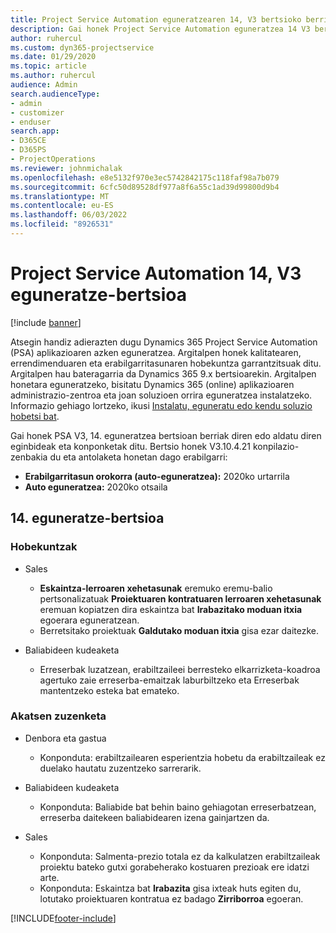 ```yaml
---
title: Project Service Automation eguneratzearen 14, V3 bertsioko berrikuntzak edo aldaketak
description: Gai honek Project Service Automation eguneratzea 14 V3 bertsioko berritasunei buruzko informazioa ematen du.
author: ruhercul
ms.custom: dyn365-projectservice
ms.date: 01/29/2020
ms.topic: article
ms.author: ruhercul
audience: Admin
search.audienceType:
- admin
- customizer
- enduser
search.app:
- D365CE
- D365PS
- ProjectOperations
ms.reviewer: johnmichalak
ms.openlocfilehash: e8e5132f970e3ec5742842175c118faf98a7b079
ms.sourcegitcommit: 6cfc50d89528df977a8f6a55c1ad39d99800d9b4
ms.translationtype: MT
ms.contentlocale: eu-ES
ms.lasthandoff: 06/03/2022
ms.locfileid: "8926531"
---
```

# <a name="project-service-automation-update-release-14-v3"></a>Project Service Automation 14, V3 eguneratze-bertsioa

[!include [banner](../includes/psa-now-project-operations.md)]

Atsegin handiz adierazten dugu Dynamics 365 Project Service Automation (PSA) aplikazioaren azken eguneratzea. Argitalpen honek kalitatearen, errendimenduaren eta erabilgarritasunaren hobekuntza garrantzitsuak ditu. Argitalpen hau bateragarria da Dynamics 365 9.x bertsioarekin. Argitalpen honetara eguneratzeko, bisitatu Dynamics 365 (online) aplikazioaren administrazio-zentroa eta joan soluzioen orrira eguneratzea instalatzeko. Informazio gehiago lortzeko, ikusi [Instalatu, eguneratu edo kendu soluzio hobetsi bat](/power-platform/admin/install-remove-preferred-solution).

Gai honek PSA V3, 14. eguneratzea bertsioan berriak diren edo aldatu diren eginbideak eta konponketak ditu. Bertsio honek V3.10.4.21 konpilazio-zenbakia du eta antolaketa honetan dago erabilgarri:

- **Erabilgarritasun orokorra (auto-eguneratzea):** 2020ko urtarrila
- **Auto eguneratzea:** 2020ko otsaila

## <a name="update-release-14"></a>14. eguneratze-bertsioa

### <a name="enhancements"></a>Hobekuntzak

- Sales

     - **Eskaintza-lerroaren xehetasunak** eremuko eremu-balio pertsonalizatuak **Proiektuaren kontratuaren lerroaren xehetasunak** eremuan kopiatzen dira eskaintza bat **Irabazitako moduan itxia** egoerara eguneratzean.
     - Berretsitako proiektuak **Galdutako moduan itxia** gisa ezar daitezke.

- Baliabideen kudeaketa

     - Erreserbak luzatzean, erabiltzaileei berresteko elkarrizketa-koadroa agertuko zaie erreserba-emaitzak laburbiltzeko eta Erreserbak mantentzeko esteka bat emateko.


### <a name="bug-fixes"></a>Akatsen zuzenketa

- Denbora eta gastua

     - Konponduta: erabiltzailearen esperientzia hobetu da erabiltzaileak ez duelako hautatu zuzentzeko sarrerarik.

- Baliabideen kudeaketa

     - Konponduta: Baliabide bat behin baino gehiagotan erreserbatzean, erreserba daitekeen baliabidearen izena gainjartzen da.

- Sales

     - Konponduta: Salmenta-prezio totala ez da kalkulatzen erabiltzaileak proiektu bateko gutxi gorabeherako kostuaren prezioak ere idatzi arte.
     - Konponduta: Eskaintza bat **Irabazita** gisa ixteak huts egiten du, lotutako proiektuaren kontratua ez badago **Zirriborroa** egoeran.



[!INCLUDE[footer-include](../includes/footer-banner.md)]
